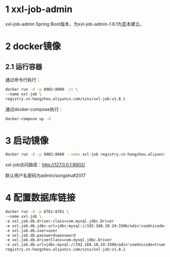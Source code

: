 # 1 xxl-job-admin
xxl-job-admin Spring Boot版本，为xxl-job-admin-1.8.1为蓝本建立。

# 2 docker镜像


## 2.1 运行容器
通过命令行执行：
```bash
docker run -d -p 8902:8080 -it \
--name xxl-job \
registry.cn-hangzhou.aliyuncs.com/szss/xxl-job:v1.8.1
```

通过docker-compose执行：
```bash
docker-compose up -d
```


# 3 启动镜像
```bash
docker run -d -p 8902:8080 --name xxl-job registry.cn-hangzhou.aliyuncs.com/szss/xxl-job:v1.8.1
```

xxl-job访问路径：http://127.0.0.1:8902/

默认用户名密码为admin/songshu#2017

# 4 配置数据库链接
```bash
docker run -d -p 8761:8761 \
--name xxl-job \
-e xxl.job.db.driver-class=com.mysql.jdbc.Driver
-e xxl.job.db.jdbc-url=jdbc:mysql://192.168.10.24:3306/odin?useUnicode=true&characterEncoding=UTF-8&useSSL=true
-e xxl.job.db.user=user
-e xxl.job.db.password=password
-e xxl.job.db.driverClass=com.mysql.jdbc.Driver
-e xxl.job.db.url=jdbc:mysql://192.168.10.24:3306/odin?useUnicode=true&characterEncoding=UTF-8
registry.cn-hangzhou.aliyuncs.com/szss/xxl-job:v1.8.1
```


